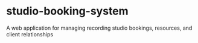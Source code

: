 # studio-booking-system
A web application for managing recording studio bookings, resources, and client relationships
